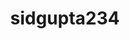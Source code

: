 ---
title: sidgupta234
github: https://github.com/sidgupta234
mode: dark
transition: 3s
archetype:
  - Little Bit of Everything
---
